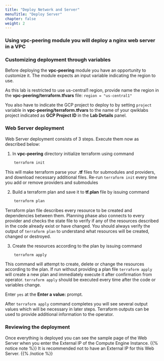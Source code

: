 ```yaml
---
title: "Deploy Network and Server"
menuTitle: "Deploy Server"
chapter: false
weight: 2
---
```


### Using **vpc-peering** module you will deploy a nginx web server in a VPC

### Customizing deployment through variables
Before deploying the **vpc-peering** module you have an opportunity to customize it. The module expects an input variable indicating the region to use.

As this lab is restricted to use us-central1 region, provide name the region in the **vpc-peering/terraform.tfvars** file:
`region = "us-central1"`

You also have to indicate the GCP project to deploy to by setting `project` variable in **vpc-peering/terraform.tfvars** to the name of your qwiklabs project indicated as **GCP Project ID** in the **Lab Details** panel. 

### Web Server deployment
Web Server deployment consists of 3 steps. Execute them now as described below:

1.	In **vpc-peering** directory initialize terraform using command

```sh
    terraform init
```

This will make terraform parse your **.tf** files for submodules and providers, and download necessary additional files. Re-run `terraform init` every time you add or remove providers and submodules

2.	Build a terraform plan and save it to **tf.plan** file by issuing command  

```sh
    terraform plan
```

Terraform plan file describes every resource to be created and dependencies between them. Planning phase also connects to every provider and checks the state file to verify if any of the resources described in the code already exist or have changed. You should always verify the output of `terraform plan` to understand what resources will be created, changed or destroyed.

3.	Create the resources according to the plan by issuing command  

```sh
    terraform apply
```

This command will attempt to create, delete or change the resources according to the plan. If run without providing a plan file `terraform apply` will create a new plan and immediately execute it after confirmation from operator. `terraform apply` should be executed every time after the code or variables change.  

Enter `yes` at the **Enter a value:** prompt.

After `terraform apply` command completes you will see several output values which will be necessary in later steps. Terraform outputs can be used to provide additional information to the operator.

### Reviewing the deployment
Once everything is deployed you can see the sample page of the Web Server when you enter the External IP of the Compute Engine Instance.
{{% notice note %}} It is recommended not to have an External IP for this Web Server. {{% /notice %}}
